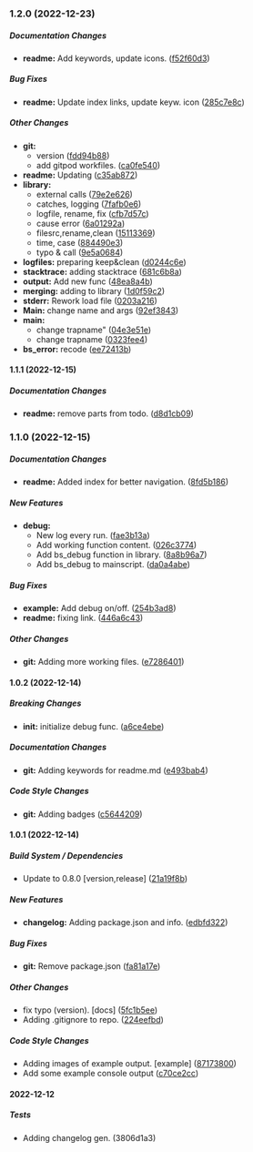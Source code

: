 ### 1.2.0 (2022-12-23)

##### Documentation Changes

* **readme:**  Add keywords, update icons. ([f52f60d3](https://github.com/iptoux/bash_error_lib/commit/f52f60d3d69658fed6db86a1ca108f9173944f8b))

##### Bug Fixes

* **readme:**  Update index links, update keyw. icon ([285c7e8c](https://github.com/iptoux/bash_error_lib/commit/285c7e8c429056e5da7bf059073a1328fb82712b))

##### Other Changes

* **git:**
  *  version ([fdd94b88](https://github.com/iptoux/bash_error_lib/commit/fdd94b886f5c9faa068240197c8468289bb5af73))
  *  add gitpod workfiles. ([ca0fe540](https://github.com/iptoux/bash_error_lib/commit/ca0fe5405391c91de0dff0fca4c6f5763acc8a7e))
* **readme:**  Updating ([c35ab872](https://github.com/iptoux/bash_error_lib/commit/c35ab87271955aa6f6540fdffbb224dd31354aa7))
* **library:**
  *  external calls ([79e2e626](https://github.com/iptoux/bash_error_lib/commit/79e2e626c09d95e57ec3db02f604191fbf33ef4c))
  *  catches, logging ([7fafb0e6](https://github.com/iptoux/bash_error_lib/commit/7fafb0e627117dc81003c8b430865ebb281041de))
  *  logfile, rename, fix ([cfb7d57c](https://github.com/iptoux/bash_error_lib/commit/cfb7d57c69e47579bcc98ae7982156925fd0ae67))
  *  cause error ([6a01292a](https://github.com/iptoux/bash_error_lib/commit/6a01292a011020c393576975fbf439cd5aedf857))
  *  filesrc,rename,clean ([15113369](https://github.com/iptoux/bash_error_lib/commit/15113369a34a7108e19ceb1e8e3bdcbe83a7181e))
  *  time, case ([884490e3](https://github.com/iptoux/bash_error_lib/commit/884490e3219e277b3f7321b7bc04d12a6e2df647))
  *  typo & call ([9e5a0684](https://github.com/iptoux/bash_error_lib/commit/9e5a0684ad0a4d42d26d76ccf0e1548ff0d8929d))
* **logfiles:**  preparing keep&clean ([d0244c6e](https://github.com/iptoux/bash_error_lib/commit/d0244c6e9c8b2af131488e602443cbbde2189efa))
* **stacktrace:**  adding stacktrace ([681c6b8a](https://github.com/iptoux/bash_error_lib/commit/681c6b8a8dfb5b59daf064b0be73164fa89d7465))
* **output:**  Add new func ([48ea8a4b](https://github.com/iptoux/bash_error_lib/commit/48ea8a4b4d5f20075321c6cd14191126898e7ca6))
* **merging:**  adding to library ([1d0f59c2](https://github.com/iptoux/bash_error_lib/commit/1d0f59c2a86333374d4f691f41f38b568cbc6874))
* **stderr:**  Rework load file ([0203a216](https://github.com/iptoux/bash_error_lib/commit/0203a2161da8444d962432b4f7e7841a8af85567))
* **Main:**  change name and args ([92ef3843](https://github.com/iptoux/bash_error_lib/commit/92ef3843950a51b90e016e8325609c05d112f958))
* **main:**
  *  change trapname" ([04e3e51e](https://github.com/iptoux/bash_error_lib/commit/04e3e51e67f932b23a4411a35875125bf3b2e60d))
  *  change trapname ([0323fee4](https://github.com/iptoux/bash_error_lib/commit/0323fee463bfeeea21a72b35b5c1bf94b47a0217))
* **bs_error:**  recode ([ee72413b](https://github.com/iptoux/bash_error_lib/commit/ee72413b3331acc2a19a6fc5075eb6beb4fe5075))

#### 1.1.1 (2022-12-15)

##### Documentation Changes

* **readme:**  remove parts from todo. ([d8d1cb09](https://github.com/iptoux/bash_error_lib/commit/d8d1cb09dc038c7bd38f14ace12b2f1a31bb9dbc))

### 1.1.0 (2022-12-15)

##### Documentation Changes

* **readme:**  Added index for better navigation. ([8fd5b186](https://github.com/iptoux/bash_error_lib/commit/8fd5b1866e3d3c0b82160be15c85b83a7767f365))

##### New Features

* **debug:**
  *  New log every run. ([fae3b13a](https://github.com/iptoux/bash_error_lib/commit/fae3b13af9dc3a6fbef3d41b7e5a5f853a2553d2))
  *  Add working function content. ([026c3774](https://github.com/iptoux/bash_error_lib/commit/026c3774c426b7561b7521170f305147d8b06a86))
  *  Add bs_debug function in library. ([8a8b96a7](https://github.com/iptoux/bash_error_lib/commit/8a8b96a7ad4ba40fb4f0b89757d14c66a4012069))
  *  Add bs_debug to mainscript. ([da0a4abe](https://github.com/iptoux/bash_error_lib/commit/da0a4abe332e043a6d1aa2d2b187e53d76dd5b57))

##### Bug Fixes

* **example:**  Add debug on/off. ([254b3ad8](https://github.com/iptoux/bash_error_lib/commit/254b3ad84df05d45cdbe361e1f5738a20e313730))
* **readme:**  fixing link. ([446a6c43](https://github.com/iptoux/bash_error_lib/commit/446a6c4398eb5e0fa5441d65e405fab005702f83))

##### Other Changes

* **git:**  Adding more working files. ([e7286401](https://github.com/iptoux/bash_error_lib/commit/e72864016184e8e2eac3bb86bf5f95c865cd1f6f))

#### 1.0.2 (2022-12-14)

##### Breaking Changes

* **init:**  initialize debug func. ([a6ce4ebe](https://github.com/iptoux/bash_error_lib/commit/a6ce4ebe0e65ee3f8481c15c33a6b26f349e266a))

##### Documentation Changes

* **git:**  Adding keywords for readme.md ([e493bab4](https://github.com/iptoux/bash_error_lib/commit/e493bab493140a51f559e1c1cfe12d0f82879106))

##### Code Style Changes

* **git:**  Adding badges ([c5644209](https://github.com/iptoux/bash_error_lib/commit/c5644209b778a8d69842dfa6b768624f4bd91ea6))

#### 1.0.1 (2022-12-14)

##### Build System / Dependencies

*  Update  to 0.8.0 [version,release] ([21a19f8b](https://github.com/iptoux/bash_error_lib/commit/21a19f8b995ef7511f61958bffadcac22b2aba2c))

##### New Features

* **changelog:**  Adding package.json and info. ([edbfd322](https://github.com/iptoux/bash_error_lib/commit/edbfd322956a1dc8e7abd09a9e69d0805764baca))

##### Bug Fixes

* **git:**  Remove package.json ([fa81a17e](https://github.com/iptoux/bash_error_lib/commit/fa81a17ea4bfe35ce79fd6cea4d01d1a44306973))

##### Other Changes

*  fix typo (version). [docs] ([5fc1b5ee](https://github.com/iptoux/bash_error_lib/commit/5fc1b5ee760e29992baf10cbb28931896299e829))
*  Adding .gitignore to repo. ([224eefbd](https://github.com/iptoux/bash_error_lib/commit/224eefbd4b1db03c3d9331d54c600a171d89b5c4))

##### Code Style Changes

*  Adding images of example output.  [example] ([87173800](https://github.com/iptoux/bash_error_lib/commit/87173800cb4dc9b0ac56664ec2bf93b71d6771fc))
*  Add some example console output ([c70ce2cc](https://github.com/iptoux/bash_error_lib/commit/c70ce2cc47c757f295ec47075f28d5990a959c45))

#### 2022-12-12

##### Tests

*  Adding changelog gen. (3806d1a3)